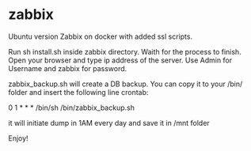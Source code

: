 # zabbix
Ubuntu version 
Zabbix on docker with added ssl scripts.

Run sh install.sh inside zabbix directory.
Waith for the process to finish.
Open your browser and type ip address of the server.
Use Admin for Username and zabbix for password.

zabbix_backup.sh will create a DB backup.
You can copy it to your /bin/ folder and insert the following line crontab:

0 1 * * *  /bin/sh /bin/zabbix_backup.sh

it will initiate dump in 1AM every day and save it in /mnt folder

Enjoy!
